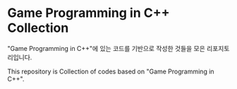 Game Programming in C++ Collection
===================================
"Game Programming in C++"에 있는 코드를 기반으로 작성한 것들을 모은 리포지토리입니다.

This repository is Collection of codes based on "Game Programming in C++".
